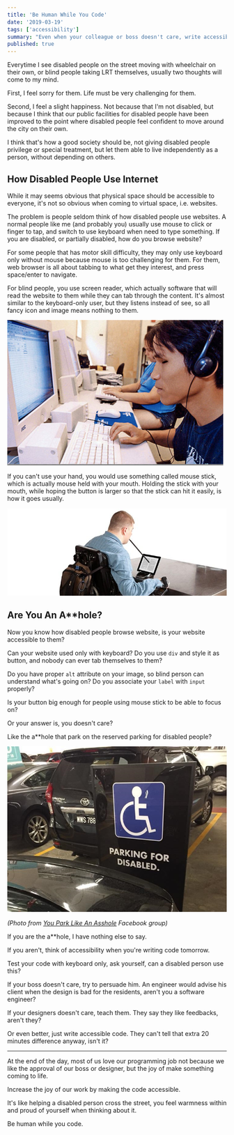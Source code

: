 ```yaml
---
title: 'Be Human While You Code'
date: '2019-03-19'
tags: ['accessibility']
summary: "Even when your colleague or boss doesn't care, write accessible code. Because you can. Because you should. Because you're human, and you care about other human too."
published: true
---
```


Everytime I see disabled people on the street moving with wheelchair on their own, or blind people taking LRT themselves, usually two thoughts will come to my mind.

First, I feel sorry for them. Life must be very challenging for them.

Second, I feel a slight happiness. Not because that I'm not disabled, but because I think that our public facilities for disabled people have been improved to the point where disabled people feel confident to move around the city on their own.

I think that's how a good society should be, not giving disabled people privilege or special treatment, but let them able to live independently as a person, without depending on others.

## How Disabled People Use Internet

While it may seems obvious that physical space should be accessible to everyone, it's not so obvious when coming to virtual space, i.e. websites.

The problem is people seldom think of how disabled people use websites. A normal people like me (and probably you) usually use mouse to click or finger to tap, and switch to use keyboard when need to type something. If you are disabled, or partially disabled, how do you browse website?

For some people that has motor skill difficulty, they may only use keyboard only without mouse because mouse is too challenging for them. For them, web browser is all about tabbing to what get they interest, and press space/enter to navigate.

For blind people, you use screen reader, which actually software that will read the website to them while they can tab through the content. It's almost similar to the keyboard-only user, but they listens instead of see, so all fancy icon and image means nothing to them.

![A blind person using screen reader](screen-reader.jpg)

If you can't use your hand, you would use something called mouse stick, which is actually mouse held with your mouth. Holding the stick with your mouth, while hoping the button is larger so that the stick can hit it easily, is how it goes usually.

![A handicapped person using mouse stick](mouse-stick.jpg)

## Are You An A\*\*hole?

Now you know how disabled people browse website, is your website accessible to them?

Can your website used only with keyboard? Do you use `div` and style it as button, and nobody can ever tab themselves to them?

Do you have proper `alt` attribute on your image, so blind person can understand what's going on? Do you associate your `label` with `input` properly?

Is your button big enough for people using mouse stick to be able to focus on?

Or your answer is, you doesn't care?

Like the a\*\*hole that park on the reserved parking for disabled people?

![A**hole parking at reserved parking](asshole-parking.jpg)

_(Photo from [You Park Like An Asshole](https://www.facebook.com/groups/betterMalaysia/) Facebook group)_

If you are the a\*\*hole, I have nothing else to say.

If you aren't, think of accessibility when you're writing code tomorrow.

Test your code with keyboard only, ask yourself, can a disabled person use this?

If your boss doesn't care, try to persuade him. An engineer would advise his client when the design is bad for the residents, aren't you a software engineer?

If your designers doesn't care, teach them. They say they like feedbacks, aren't they?

Or even better, just write accessible code. They can't tell that extra 20 minutes difference anyway, isn't it?

<hr />

At the end of the day, most of us love our programming job not because we like the approval of our boss or designer, but the joy of make something coming to life.

Increase the joy of our work by making the code accessible.

It's like helping a disabled person cross the street, you feel warmness within and proud of yourself when thinking about it.

Be human while you code.
